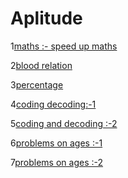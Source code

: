 #  Aplitude
1[maths :- speed up maths](https://youtu.be/YbecVX3vr9k)

2[blood relation ](https://youtu.be/6dAICBbsx2M)

3[percentage](https://youtu.be/6dAICBbsx2M)

4[coding decoding:-1](https://youtu.be/XwZAdVvrcBw)

5[coding and decoding :-2](https://youtu.be/6F3FJKqRYoM)

6[problems on ages :-1](https://youtu.be/S0NnOJrEdGY)

7[problems on ages :-2](https://youtu.be/Lifw5pyA8HE)
